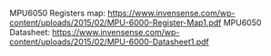 MPU6050 Registers map: https://www.invensense.com/wp-content/uploads/2015/02/MPU-6000-Register-Map1.pdf
MPU6050 Datasheet: https://www.invensense.com/wp-content/uploads/2015/02/MPU-6000-Datasheet1.pdf